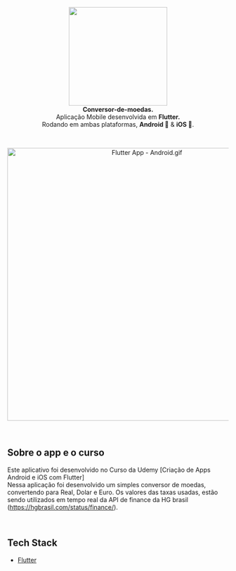 <!-- header section -->
<p align="center">
  <img src="https://i.imgur.com/PzQf1wp.png" height="224" /><br/>
  <span><b>Conversor-de-moedas.</b></span><br/>
  <span>Aplicação Mobile desenvolvida em <b>Flutter.</b></span><br/>
  <span>Rodando em ambas plataformas, <b>Android 🤖</b> & <b>iOS 🍎</b>. </span><br/>
</p>
<!-- header section END -->

<br/>
<!-- show case/gif section -->
<p align="center">
    <img alt="Flutter App - Android.gif" height="620" src="https://media.giphy.com/media/iY8Lz4AGrwlFWDeCgZ/giphy.gif" />
</p>
<!-- show case/gif section END -->

<br/>

<!-- about app and course section -->

## Sobre o app e o curso

Este aplicativo foi desenvolvido no Curso da Udemy [Criação de Apps Android e iOS com Flutter]
<br/>
Nessa aplicação foi desenvolvido um simples conversor de moedas, convertendo para Real, Dolar e Euro. Os valores das taxas usadas, estão sendo utilizados em tempo real da API de finance da HG brasil (https://hgbrasil.com/status/finance/).

<br/>

## Tech Stack

- [Flutter](https://flutter.dev/)

<br/>
